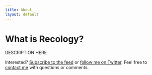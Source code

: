```yaml
---
title: About
layout: default
---
```


# What is Recology?

DESCRIPTION HERE

Interested? [Subscribe to the feed][feed] or [follow me on Twitter][twitter]. Feel free to [contact me][contact] with questions or comments.

[feed]: http://feeds.feedburner.com/schamberlain
[twitter]: http://twitter.com/recology_
[contact]: /contact
